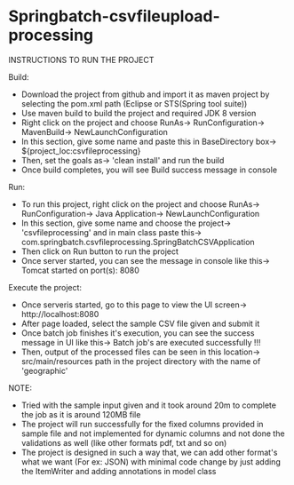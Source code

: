 # Springbatch-csvfileupload-processing

INSTRUCTIONS TO RUN THE PROJECT

Build:
- Download the project from github and import it as maven project by selecting the pom.xml path (Eclipse or STS(Spring tool suite))
- Use maven build to build the project and required JDK 8 version
- Right click on the project and choose RunAs-> RunConfiguration-> MavenBuild-> NewLaunchConfiguration
- In this section, give some name and paste this in BaseDirectory box-> ${project_loc:csvfileprocessing}
- Then, set the goals as-> 'clean install' and run the build
- Once build completes, you will see Build success message in console

Run:
- To run this project, right click on the project and choose RunAs-> RunConfiguration-> Java Application-> NewLaunchConfiguration
- In this section, give some name and choose the project-> 'csvfileprocessing' and in main class paste this-> com.springbatch.csvfileprocessing.SpringBatchCSVApplication
- Then click on Run button to run the project
- Once server started, you can see the message in console like this-> Tomcat started on port(s): 8080

Execute the project:
- Once serveris started, go to this page to view the UI screen-> http://localhost:8080
- After page loaded, select the sample CSV file given and submit it
- Once batch job finishes it's execution, you can see the success message in UI like this-> Batch job's are executed successfully !!!
- Then, output of the processed files can be seen in this location-> src/main/resources path in the project directory with the name of 'geographic'

NOTE:
- Tried with the sample input given and it took around 20m to complete the job as it is around 120MB file
- The project will run successfully for the fixed columns provided in sample file and not implemented for dynamic columns and not done the validations as well (like other formats pdf, txt and so on)
- The project is designed in such a way that, we can add other format's what we want (For ex: JSON) with minimal code change by just adding the ItemWriter and adding annotations in model class
